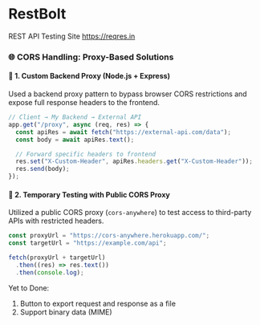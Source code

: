 # RestBolt

REST API Testing Site
https://reqres.in

### 🌐 CORS Handling: Proxy-Based Solutions

#### 🔁 1. Custom Backend Proxy (Node.js + Express)

Used a backend proxy pattern to bypass browser CORS restrictions and expose full response headers to the frontend.

```js
// Client → My Backend → External API
app.get("/proxy", async (req, res) => {
  const apiRes = await fetch("https://external-api.com/data");
  const body = await apiRes.text();

  // Forward specific headers to frontend
  res.set("X-Custom-Header", apiRes.headers.get("X-Custom-Header"));
  res.send(body);
});
```

#### 🧪 2. Temporary Testing with Public CORS Proxy

Utilized a public CORS proxy (`cors-anywhere`) to test access to third-party APIs with restricted headers.

```js
const proxyUrl = "https://cors-anywhere.herokuapp.com/";
const targetUrl = "https://example.com/api";

fetch(proxyUrl + targetUrl)
  .then((res) => res.text())
  .then(console.log);
```

Yet to Done:

1. Button to export request and response as a file
2. Support binary data (MIME)

